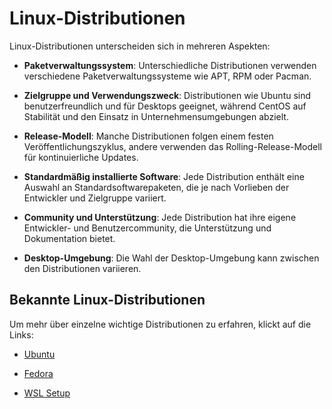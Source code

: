 # Linux-Distributionen

Linux-Distributionen unterscheiden sich in mehreren Aspekten:

- **Paketverwaltungssystem**: Unterschiedliche Distributionen verwenden verschiedene Paketverwaltungssysteme wie APT, RPM oder Pacman.

- **Zielgruppe und Verwendungszweck**: Distributionen wie Ubuntu sind benutzerfreundlich und für Desktops geeignet, während CentOS auf Stabilität und den Einsatz in Unternehmensumgebungen abzielt.

- **Release-Modell**: Manche Distributionen folgen einem festen Veröffentlichungszyklus, andere verwenden das Rolling-Release-Modell für kontinuierliche Updates.

- **Standardmäßig installierte Software**: Jede Distribution enthält eine Auswahl an Standardsoftwarepaketen, die je nach Vorlieben der Entwickler und Zielgruppe variiert.

- **Community und Unterstützung**: Jede Distribution hat ihre eigene Entwickler- und Benutzercommunity, die Unterstützung und Dokumentation bietet.

- **Desktop-Umgebung**: Die Wahl der Desktop-Umgebung kann zwischen den Distributionen variieren.

## Bekannte Linux-Distributionen

Um mehr über einzelne wichtige Distributionen zu erfahren, klickt auf die Links:

* [Ubuntu]()

* [Fedora]()

* [WSL Setup]()
